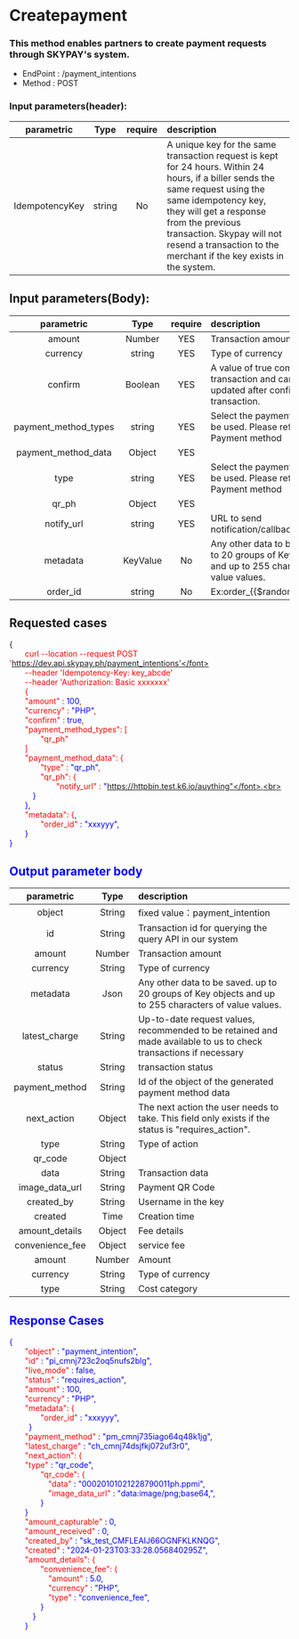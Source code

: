 # Createpayment

### This method enables partners to create payment requests through SKYPAY's system.

 - EndPoint	: /payment_intentions
 - Method	: POST
  
### Input parameters(header):
|      parametric              | Type         |    require  <img width=30/>      |  description|
|:-------------------------:|:-----------:|     :------:     |   :-----       | 
|IdempotencyKey |string|No|A unique key for the same transaction request is kept for 24 hours. Within 24 hours, if a biller sends the same request using the same idempotency key, they will get a response from the previous transaction. Skypay will not resend a transaction to the merchant if the key exists in the system.|

## Input parameters(Body):
|       parametric              | Type         |   require  <img width=35/>      | description|
|:-------------------------:|:-----------:|     :------:     |   :-----       | 
|amount     |   Number  |  YES |Transaction amount|
|currency|string |YES| Type of currency|
|confirm  |Boolean|YES|A value of true commits the transaction and cannot be updated after confirming the transaction.|
|payment_method_types   | string |YES | Select the payment method to be used. Please refer to Payment method|
| payment_method_data|Object |YES||
|type   | string |YES | Select the payment method to be used. Please refer to Payment method |
| qr_ph  | Object | YES| |
|notify_url   | string |YES |URL to send notification/callback request|
|metadata   | KeyValue |No |Any other data to be saved. up to 20 groups of Key objects and up to 255 characters of value values.|
|order_id   | string |No|Ex:order_{{$randomPassword}}|
## Requested cases

{<br>
    <font color=red>&ensp;&ensp;&ensp;&ensp;curl --location --request POST 'https://dev.api.skypay.ph/payment_intentions'</font> <br>
    <font color=red>&ensp;&ensp;&ensp;&ensp;--header 'Idempotency-Key: key_abcde'</font> <br>
    <font color=red>&ensp;&ensp;&ensp;&ensp;--header 'Authorization: Basic xxxxxxx'</font> <br>
    &ensp;&ensp;&ensp;&ensp;{<br>
    <font color=red>&ensp;&ensp;&ensp;&ensp;"amount"</font> : <font color=blue>100</font>,<br>
    <font color=red>&ensp;&ensp;&ensp;&ensp;"currency"</font> : <font color=blue>"PHP"</font>,<br>
    <font color=red>&ensp;&ensp;&ensp;&ensp;"confirm"</font> : <font color=blue>true</font>,<br>
    <font color=red>&ensp;&ensp;&ensp;&ensp;"payment_method_types": [ </font> <br>
    <font color=red>&ensp;&ensp;&ensp;&ensp;&ensp;&ensp;&ensp;&ensp;"qr_ph"</font><br>
    &ensp;&ensp;&ensp;&ensp;]<br>
    <font color=red>&ensp;&ensp;&ensp;&ensp;"payment_method_data": {</font><br>
    <font color=red>&ensp;&ensp;&ensp;&ensp;&ensp;&ensp;&ensp;&ensp;"type"</font> : <font color=blue>"qr_ph"</font>,<br>
    <font color=red>&ensp;&ensp;&ensp;&ensp;&ensp;&ensp;&ensp;&ensp;"qr_ph": {</font><br>
    <font color=red>&ensp;&ensp;&ensp;&ensp;&ensp;&ensp;&ensp;&ensp;&ensp;&ensp;&ensp;&ensp;"notify_url"</font> : <font color=blue>"https://httpbin.test.k6.io/auything"</font>,<br>
    &ensp;&ensp;&ensp;&ensp;&ensp;&ensp;}<br>
    &ensp;&ensp;&ensp;&ensp;},<br>
    <font color=red>&ensp;&ensp;&ensp;&ensp;"metadata": {</font>,<br>
    <font color=red>&ensp;&ensp;&ensp;&ensp;&ensp;&ensp;&ensp;&ensp;"order_id"</font> : <font color=blue>"xxxyyy"</font>,<br>
    &ensp;&ensp;&ensp;&ensp;}<br>
}


## Output parameter body
|       parametric               | Type         |   description|
|:-------------------------:|:-----------:|     :------     |
|object     |   String  |fixed value：payment_intention|
|id     |   String  |Transaction id for querying the query API in our system|
|amount     |   Number  |Transaction amount|
|currency   |   String  | Type of currency|
|metadata   |   Json    |Any other data to be saved. up to 20 groups of Key objects and up to 255 characters of value values.|
|latest_charge     |   String  |Up-to-date request values, recommended to be retained and made available to us to check transactions if necessary|
|status     |   String  |transaction status|
|payment_method     |   String  |Id of the object of the generated payment method data|
|next_action     |   Object   |The next action the user needs to take. This field only exists if the status is "requires_action".|
|type     |   String  |Type of action|
|qr_code    |   Object  | |
|data   |   String |Transaction data|
|image_data_url   |   String |Payment QR Code|
|created_by     |   String  |Username in the key|
|created     |   Time  |Creation time|
|amount_details     |   Object  |Fee details|
|convenience_fee     |   Object  |service fee|
|amount     |   Number  |Amount|
|currency     |   String  |Type of currency|
|type     |   String  |Cost category|


## Response Cases
{<br>
    <font color=red>&ensp;&ensp;&ensp;&ensp;"object"</font> : <font color=blue>"payment_intention"</font>,<br>
    <font color=red>&ensp;&ensp;&ensp;&ensp;"id"</font> : <font color=blue>"pi_cmnj723c2oq5nufs2blg"</font>,<br>
    <font color=red>&ensp;&ensp;&ensp;&ensp;"live_mode"</font> : <font color=blue>false</font>,<br>
    <font color=red>&ensp;&ensp;&ensp;&ensp;"status"</font> : <font color=blue>"requires_action"</font>,<br>
    <font color=red>&ensp;&ensp;&ensp;&ensp;"amount"</font> : <font color=blue>100</font>,<br>
    <font color=red>&ensp;&ensp;&ensp;&ensp;"currency"</font> : <font color=blue>"PHP"</font>,<br>
    <font color=red>&ensp;&ensp;&ensp;&ensp;"metadata": {</font><br>
    <font color=red>&ensp;&ensp;&ensp;&ensp;&ensp;&ensp;&ensp;&ensp;"order_id"</font> : <font color=blue>"xxxyyy"</font>,<br>
    &ensp;&ensp;&ensp;&ensp;&ensp;}<br>
    <font color=red>&ensp;&ensp;&ensp;&ensp;"payment_method"</font> : <font color=blue>"pm_cmnj735iago64q48k1jg"</font>,<br>
    <font color=red>&ensp;&ensp;&ensp;&ensp;"latest_charge"</font> : <font color=blue>"ch_cmnj74dsjfkj072uf3r0"</font>,<br>
    <font color=red>&ensp;&ensp;&ensp;&ensp;"next_action": {</font><br>
    <font color=red>&ensp;&ensp;&ensp;&ensp;"type"</font> : <font color=blue>"qr_code"</font>,<br>
    <font color=red>&ensp;&ensp;&ensp;&ensp;&ensp;&ensp;&ensp;&ensp;"qr_code": {</font><br>
    <font color=red>&ensp;&ensp;&ensp;&ensp;&ensp;&ensp;&ensp;&ensp;&ensp;&ensp;"data"</font> : <font color=blue>"00020101021228790011ph.ppmi"</font>,<br>
    <font color=red>&ensp;&ensp;&ensp;&ensp;&ensp;&ensp;&ensp;&ensp;&ensp;&ensp;"image_data_url"</font> : <font color=blue>"data:image/png;base64,"</font>,<br>
    &ensp;&ensp;&ensp;&ensp;&ensp;&ensp;&ensp;&ensp;}<br>
    &ensp;&ensp;&ensp;&ensp;}<br>
    <font color=red>&ensp;&ensp;&ensp;&ensp;"amount_capturable"</font> : <font color=blue>0</font>,<br>
    <font color=red>&ensp;&ensp;&ensp;&ensp;"amount_received"</font> : <font color=blue>0</font>,<br>
    <font color=red>&ensp;&ensp;&ensp;&ensp;"created_by"</font> : <font color=blue>"sk_test_CMFLEAIJ66OGNFKLKNQG"</font>,<br>
    <font color=red>&ensp;&ensp;&ensp;&ensp;"created"</font> : <font color=blue>"2024-01-23T03:33:28.056840295Z"</font>,<br>
    <font color=red>&ensp;&ensp;&ensp;&ensp;"amount_details": {</font><br>
    <font color=red>&ensp;&ensp;&ensp;&ensp;&ensp;&ensp;&ensp;&ensp;"convenience_fee": {</font><br>
    <font color=red>&ensp;&ensp;&ensp;&ensp;&ensp;&ensp;&ensp;&ensp;&ensp;&ensp;"amount"</font> : <font color=blue> 5.0</font>,<br>
    <font color=red>&ensp;&ensp;&ensp;&ensp;&ensp;&ensp;&ensp;&ensp;&ensp;&ensp;"currency"</font> : <font color=blue>"PHP"</font>,<br>
    <font color=red>&ensp;&ensp;&ensp;&ensp;&ensp;&ensp;&ensp;&ensp;&ensp;&ensp;"type"</font> : <font color=blue>"convenience_fee"</font>,<br>
    &ensp;&ensp;&ensp;&ensp;&ensp;&ensp;&ensp;&ensp;}<br>
    &ensp;&ensp;&ensp;&ensp;&ensp;&ensp;}<br>
    &ensp;&ensp;&ensp;&ensp;}<br>

